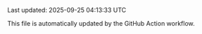 Last updated: 2025-09-25 04:13:33 UTC

This file is automatically updated by the GitHub Action workflow.
